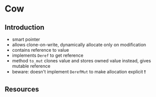 # Cow



## Introduction

- smart pointer
- allows clone-on-write, dynamically allocate only on modification
- contains reference to value
- implements `Deref` to get reference
- method `to_mut` clones value and stores owned value instead, gives mutable reference
- beware: doesn't implement `DerefMut` to make allocation explicit ❗️



## Resources
